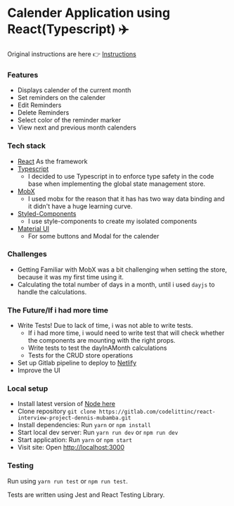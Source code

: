 # Calender Application using React(Typescript) ✈️

Original instructions are here 👉 [Instructions](README-original.md)

### Features

- Displays calender of the current month
- Set reminders on the calender
- Edit Reminders
- Delete Reminders
- Select color of the reminder marker
- View next and previous month calenders

### Tech stack

- [React](https://reactjs.org/) As the framework
- [Typescript](https://www.typescriptlang.org/)
  - I decided to use Typescript in to enforce type safety in the code base when implementing the global state management store.
- [MobX](https://mobx.js.org/README.html)
  - I used mobx for the reason that it has has two way data binding and it didn't have a huge learning curve.
- [Styled-Components](https://styled-components.com/)
  - I use style-components to create my isolated components
- [Material UI](https://material-ui.com/)
  - For some buttons and Modal for the calender

### Challenges

- Getting Familiar with MobX was a bit challenging when setting the store, because it was my first time using it.
- Calculating the total number of days in a month, until i used `dayjs` to handle the calculations.

### The Future/If i had more time

- Write Tests! Due to lack of time, i was not able to write tests.
  - If i had more time, i would need to write test that will check whether the components are mounting with the right props.
  - Write tests to test the dayInAMonth calculations
  - Tests for the CRUD store operations
- Set up Gitlab pipeline to deploy to [Netlify](https://www.netlify.com/)
- Improve the UI

### Local setup

- Install latest version of [Node here](https://nodejs.org/en/)
- Clone repository `git clone https://gitlab.com/codelittinc/react-interview-project-dennis-mubamba.git`
- Install dependencies: Run `yarn` or `npm install`
- Start local dev server: Run `yarn run dev` or `npm run dev`
- Start application: Run `yarn` or `npm start`
- Visit site: Open [http://localhost:3000]()

### Testing

Run using `yarn run test` or `npm run test`.

Tests are written using Jest and React Testing Library.
